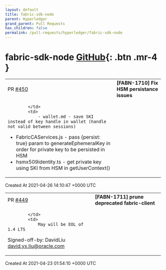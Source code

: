 ```yaml
---
layout: default
title: fabric-sdk-node
parent: Hyperledger
grand_parent: Pull Requests
has_children: false
permalink: /pull-requests/hyperledger/fabric-sdk-node
---
```


# fabric-sdk-node <span class="fs-3 right-align">[GitHub](https://github.com/hyperledger/fabric-sdk-node){: .btn .mr-4 }</span>


<div>
    <table>
        <tr>
            <td>
                PR <a href="https://github.com/hyperledger/fabric-sdk-node/pull/450" class=".btn">#450</a>
            </td>
            <td>
                <b>
                    [FABN-1710] Fix HSM persistance issues
                </b>
            </td>
        </tr>
        <tr>
            <td>
                
            </td>
            <td>
                - wallet.md - save SKI instead of key handle in wallet (handle not valid between sessions)
- FabricCAServices.js - pass {persist: true} param to generateEphemeralKey in order for private key to be persisted in HSM
- hsmx509identity.ts - get private key using SKI from HSM in getUserContext()
            </td>
        </tr>
    </table>
    <div class="right-align">
        Created At 2021-04-26 14:10:47 +0000 UTC
    </div>
</div>

<div>
    <table>
        <tr>
            <td>
                PR <a href="https://github.com/hyperledger/fabric-sdk-node/pull/449" class=".btn">#449</a>
            </td>
            <td>
                <b>
                    [FABN-1711] prune deprecated fabric-client
                </b>
            </td>
        </tr>
        <tr>
            <td>
                
            </td>
            <td>
                May will be EOL of 1.4 LTS

Signed-off-by: DavidLiu <david.yx.liu@oracle.com>
            </td>
        </tr>
    </table>
    <div class="right-align">
        Created At 2021-04-23 01:54:10 +0000 UTC
    </div>
</div>

